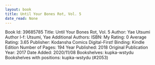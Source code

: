 ```yaml
---
layout: book
title: Until Your Bones Rot, Vol. 5
date_read: None
---
```


Book Id: 39685785
Title: Until Your Bones Rot, Vol. 5
Author: Yae Utsumi
Author l-f: Utsumi, Yae
Additional Authors: 
ISBN: 
My Rating: 0
Average Rating: 3.65
Publisher: Kodansha Comics Digital-First!
Binding: Kindle Edition
Number of Pages: 194
Year Published: 2018
Original Publication Year: 2017
Date Added: 2020/11/08
Bookshelves: kupka-wstydu
Bookshelves with positions: kupka-wstydu (#2053)

